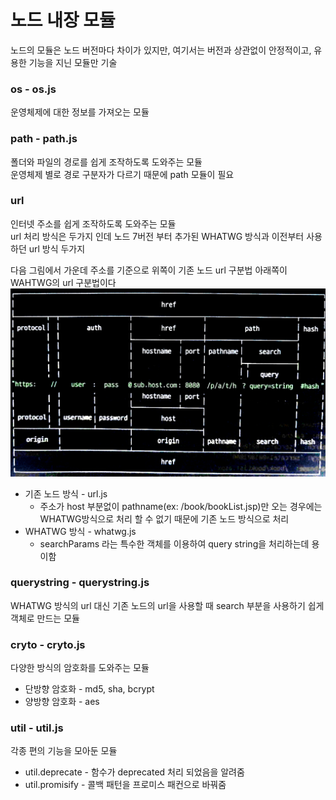 # 노드 내장 모듈

노드의 모듈은 노드 버전마다 차이가 있지만, 여기서는 버전과 상관없이 안정적이고, 유용한 기능을 지닌 모듈만 기술

### os - os.js
운영체제에 대한 정보를 가져오는 모듈

### path - path.js
폴더와 파일의 경로를 쉽게 조작하도록 도와주는 모듈  
운영체제 별로 경로 구분자가 다르기 때문에 path 모듈이 필요

### url 
인터넷 주소를 쉽게 조작하도록 도와주는 모듈  
url 처리 방식은 두가지 인데 노드 7버전 부터 추가된 WHATWG 방식과 이전부터 사용하던 url 방식 두가지  
  
다음 그림에서 가운데 주소를 기준으로 위쪽이 기존 노드 url 구분법 아래쪽이 WAHTWG의 url 구분법이다
![1.png](./1.png)

- 기존 노드 방식 - url.js
  - 주소가 host 부분없이 pathname(ex: /book/bookList.jsp)만 오는 경우에는 WHATWG방식으로 처리 할 수 없기 때문에 기존 노드 방식으로 처리
- WHATWG 방식 - whatwg.js
  - searchParams 라는 특수한 객체를 이용하여 query string을 처리하는데 용이함

### querystring - querystring.js
WHATWG 방식의 url 대신 기존 노드의 url을 사용할 때 search 부분을 사용하기 쉽게 객체로 만드는 모듈

### cryto - cryto.js
다양한 방식의 암호화를 도와주는 모듈
- 단방향 암호화 - md5, sha, bcrypt
- 양방향 암호화 - aes

### util - util.js
각종 편의 기능을 모아둔 모듈
- util.deprecate - 함수가 deprecated 처리 되었음을 알려줌
- util.promisify - 콜백 패턴을 프로미스 패컨으로 바꿔줌


